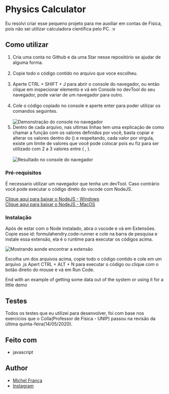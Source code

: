 # Physics Calculator

Eu resolvi criar esse pequeno projeto para me auxiliar em contas de Física, pois não sei utilizar calculadora cientifica pelo PC. :v

## Como utilizar

1. Cria uma conta no Github e da uma Star nesse repositório se ajudar de alguma forma.<br/><br/>
2. Copie todo o código contido no arquivo que voce escolheu.<br/><br/>
3. Aperte CTRL + SHIFT + J para abrir o console do navegador, ou então clique em inspecionar elemento e vá em Console no devTool do seu navegador, pode variar de um navegador para outro.<br/><br/>
4. Cole o código copiado no console e aperte enter para poder utilizar os comandos seguintes.<br/><br/>
![Demonstração do console no navegador](https://i.imgur.com/TMGqpEL.png)<br/>
5. Dentro de cada arquivo, nas ultimas linhas tem uma explicação de como chamar a função com os valores definidos por você, basta copiar e alterar os valores dentro do () e respeitando, cada valor por virgula, existe um limite de valores que você pode colocar pois eu fiz para ser utilizado com 2 a 3 valores entre ( , ).<br/><br/>
![Resultado no console do navegador](https://i.imgur.com/tM1U0cR.png)


### Pré-requisitos

É necessario utilizar um navegador que tenha um devTool.
Caso contrário você pode executar o código direto do vscode com NodeJS.

[Clique aqui para baixar o NodeJS - Windows](https://nodejs.org/dist/v12.16.3/node-v12.16.3-x64.msi)<br/>
[Clique aqui para baixar o NodeJS - MacOS](https://nodejs.org/dist/v12.16.3/node-v12.16.3.pkg)

### Instalação

Após de estar com o Node instalado, abra o vscode e vá em Extensões.<br/>
Copie esse id: formulahendry.code-runner e cole na barra de pesquisa e instale essa extensão, ela é o runtime para executar os códigos acima.

![Mostrando aonde encontrar a extensão](https://i.imgur.com/iChBfRL.png)

Escolha um dos arquivos acima, copie todo o código contido e cole em um arquivo .js
Apert CTRL + ALT + N para executar o código ou clique com o botão direito do mouse e vá em Run Code.


End with an example of getting some data out of the system or using it for a little demo

## Testes

Todos os testes que eu utilizei para desenvolver, foi com base nos exercicios que o Colla(Professor de Física - UNIP) passou na revisão da última quinta-feira(14/05/2020).

## Feito com
* javascript

## Author

* [Michel França](https://github.com/immichjs)
* [Instagram](https://www.instagram.com/immich.js)
